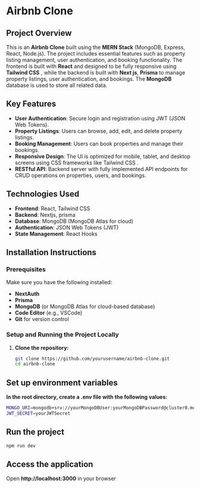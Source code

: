 
# Airbnb Clone 

## Project Overview

This is an **Airbnb Clone** built using the **MERN Stack** (MongoDB, Express, React, Node.js). The project includes essential features such as property listing management, user authentication, and booking functionality. The frontend is built with **React** and designed to be fully responsive using **Tailwind CSS** , while the backend is built with **Next js**, **Prisma** to manage property listings, user authentication, and bookings. The **MongoDB** database is used to store all related data.

## Key Features

- **User Authentication**: Secure login and registration using JWT (JSON Web Tokens).
- **Property Listings**: Users can browse, add, edit, and delete property listings.
- **Booking Management**: Users can book properties and manage their bookings.
- **Responsive Design**: The UI is optimized for mobile, tablet, and desktop screens using CSS frameworks like Tailwind CSS .
- **RESTful API**: Backend server with fully implemented API endpoints for CRUD operations on properties, users, and bookings.

## Technologies Used

- **Frontend**: React, Tailwind CSS
- **Backend**: Nextjs, prisma
- **Database**: MongoDB (MongoDB Atlas for cloud)
- **Authentication**: JSON Web Tokens (JWT)
- **State Management**: React Hooks


## Installation Instructions

### Prerequisites

Make sure you have the following installed:
- **NextAuth**
- **Prisma**
- **MongoDB** (or MongoDB Atlas for cloud-based database)
- **Code Editor** (e.g., VSCode)
- **Git** for version control

### Setup and Running the Project Locally

1. **Clone the repository:**

   ```bash
   git clone https://github.com/yourusername/airbnb-clone.git
   cd airbnb-clone

## Set up environment variables

**In the root directory, create a .env file with the following values:**
  ```bash
  MONGO_URI=mongodb+srv://yourMongoDBUser:yourMongoDBPassword@cluster0.mongodb.net/airbnb-clone?retryWrites=true&w=majority
  JWT_SECRET=yourJWTSecret
  ```

## Run the project

```bash
npm run dev
```

## Access the application

Open **http://localhost:3000**  in your browser

